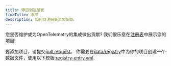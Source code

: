 ```yaml
---
title: 添加到注册表
linkTitle: 添加
description: 如何向注册表添加条目。
---
```


您是否维护或为OpenTelemetry的集成做出贡献?
我们很乐意在[注册表](../)中展示您的项目!

要添加项目，请提交[pull request][]。
你需要在[data/registry][]中为你的项目创建一个数据文件，使用以下模板:[registry-entry.yml][].

[data/registry]: https://github.com/open-telemetry/opentelemetry.io/tree/main/data/registry
[pull request]: https://docs.github.com/en/pull-requests/collaborating-with-pull-requests/proposing-changes-to-your-work-with-pull-requests/creating-a-pull-request
[registry-entry.yml]: https://github.com/open-telemetry/opentelemetry.io/tree/main/templates/registry-entry.yml
